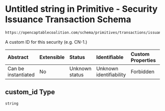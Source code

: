 # Untitled string in Primitive - Security Issuance Transaction Schema

```txt
https://opencaptablecoalition.com/schema/primitives/transactions/issuance/BaseIssuance.schema.json#/properties/custom_id
```

A custom ID for this security (e.g. CN-1.)

| Abstract            | Extensible | Status         | Identifiable            | Custom Properties | Additional Properties | Access Restrictions | Defined In                                                                                                                 |
| :------------------ | :--------- | :------------- | :---------------------- | :---------------- | :-------------------- | :------------------ | :------------------------------------------------------------------------------------------------------------------------- |
| Can be instantiated | No         | Unknown status | Unknown identifiability | Forbidden         | Allowed               | none                | [BaseIssuance.schema.json*](../../schema/primitives/transactions/issuance/BaseIssuance.schema.json "open original schema") |

## custom_id Type

`string`
